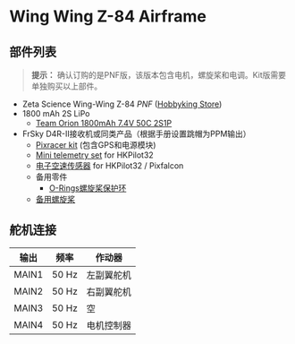 # Wing Wing Z-84 Airframe

## 部件列表

> **提示：** 确认订购的是PNF版，该版本包含电机，螺旋桨和电调。Kit版需要单独购买以上部件。


- Zeta Science Wing-Wing Z-84 *PNF* ([Hobbyking Store](http://hobbyking.com/hobbyking/store/RC_PRODUCT_SEARCH.asp?strSearch=z-84))
- 1800 mAh 2S LiPo
  - [Team Orion 1800mAh 7.4V 50C 2S1P](https://www.brack.ch/team-orion-1800mah-7-4v-50c-315318)
- FrSky D4R-II接收机或同类产品（根据手册设置跳帽为PPM输出）
  - [Pixracer kit](../5_Autopilot-Hardware/pixracer.md) (包含GPS和电源模块)
  - [Mini telemetry set](../5_Autopilot-Hardware/pixfalcon.md) for HKPilot32
  - [电子空速传感器](../5_Autopilot-Hardware/pixfalcon.md) for HKPilot32 / Pixfalcon
  - 备用零件
    - [O-Rings螺旋桨保护环](http://www.hobbyking.com/hobbyking/store/__27339__Wing_Wing_Z_84_O_Ring_10pcs_.html)
  - [备用螺旋桨](http://www.hobbyking.com/hobbyking/store/__27453__GWS_EP_Propeller_DD_5043_125x110mm_orange_6pcs_set_.html)

## 舵机连接

| 输出    | 频率    | 作动器   |
| ----- | ----- | ----- |
| MAIN1 | 50 Hz | 左副翼舵机 |
| MAIN2 | 50 Hz | 右副翼舵机 |
| MAIN3 | 50 Hz | 空     |
| MAIN4 | 50 Hz | 电机控制器 |